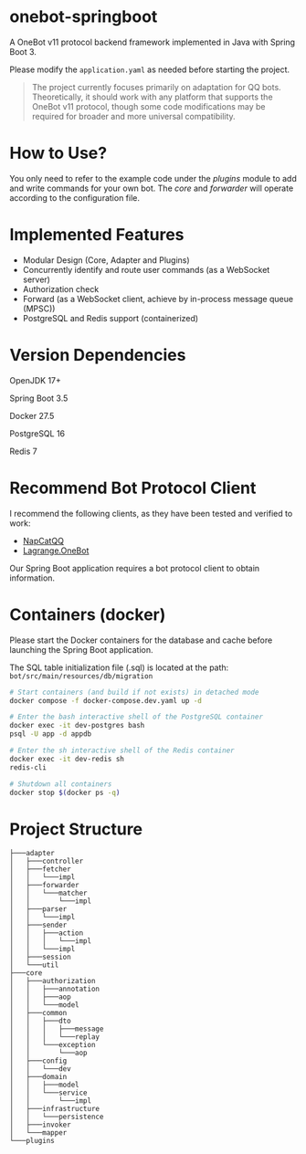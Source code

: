 # onebot-springboot
A OneBot v11 protocol backend framework implemented in Java with Spring Boot 3.

Please modify the `application.yaml` as needed before starting the project.

> The project currently focuses primarily on adaptation for QQ bots. Theoretically, it should work with any platform that supports the OneBot v11 protocol, though some code modifications may be required for broader and more universal compatibility.

# How to Use?

You only need to refer to the example code under the *plugins* module to add and write commands for your own bot. The *core* and *forwarder* will operate according to the configuration file.

# Implemented Features

- Modular Design (Core, Adapter and Plugins)
- Concurrently identify and route user commands (as a WebSocket server)
- Authorization check
- Forward (as a WebSocket client, achieve by in-process message queue (MPSC))
- PostgreSQL and Redis support (containerized)

# Version Dependencies

OpenJDK 17+

Spring Boot 3.5

Docker 27.5

PostgreSQL 16

Redis 7

# Recommend Bot Protocol Client

I recommend the following clients, as they have been tested and verified to work:

- [NapCatQQ](https://www.napcat.wiki/)
- [Lagrange.OneBot](https://lagrangedev.github.io/Lagrange.Doc/v1/Lagrange.OneBot/)

Our Spring Boot application requires a bot protocol client to obtain information.

# Containers (docker)

Please start the Docker containers for the database and cache before launching the Spring Boot application.

The SQL table initialization file (.sql) is located at the path: `bot/src/main/resources/db/migration`

```bash
# Start containers (and build if not exists) in detached mode
docker compose -f docker-compose.dev.yaml up -d

# Enter the bash interactive shell of the PostgreSQL container
docker exec -it dev-postgres bash
psql -U app -d appdb

# Enter the sh interactive shell of the Redis container
docker exec -it dev-redis sh
redis-cli

# Shutdown all containers
docker stop $(docker ps -q)
```

# Project Structure

```
├───adapter
│   ├───controller
│   ├───fetcher
│   │   └───impl
│   ├───forwarder
│   │   └───matcher
│   │       └───impl
│   ├───parser
│   │   └───impl
│   ├───sender
│   │   ├───action
│   │   │   └───impl
│   │   └───impl
│   ├───session
│   └───util
├───core
│   ├───authorization
│   │   ├───annotation
│   │   ├───aop
│   │   └───model
│   ├───common
│   │   ├───dto
│   │   │   ├───message
│   │   │   └───replay
│   │   └───exception
│   │       └───aop
│   ├───config
│   │   └───dev
│   ├───domain
│   │   ├───model
│   │   └───service
│   │       └───impl
│   ├───infrastructure
│   │   └───persistence
│   ├───invoker
│   └───mapper
└───plugins
```

